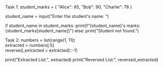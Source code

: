 Task 1:
student_marks = {
    "Alice": 85,
    "Bob": 90,
    "Charlie": 78
}

student_name = input("Enter the student's name: ")

if student_name in student_marks:
    print(f"{student_name}'s marks: {student_marks[student_name]}")
else:
    print("Student not found.")

Task 2:
numbers = list(range(1, 11))  
extracted = numbers[:5]       
reversed_extracted = extracted[::-1] 

print("Extracted List:", extracted)
print("Reversed List:", reversed_extracted)

